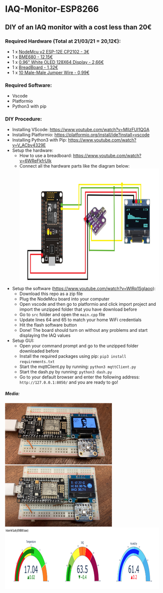 # IAQ-Monitor-ESP8266
## DIY of an IAQ monitor with a cost less than 20€

### Required Hardware (Total at 21/03/21 = 20,12€):
 - 1 x [NodeMcu v2 ESP-12E CP2102 - 3€](https://www.aliexpress.com/item/4001278785276.html)
 - 1 x [BME680 - 12,15€](https://www.aliexpress.com/item/1005002160383620.html)
 - 1 x [0.96" White OLED 128X64 Display - 2,66€](https://www.aliexpress.com/item/32643950109.html)
 - 1 x [BreadBoard - 1,32€](https://www.aliexpress.com/item/32671276515.html)
 - 1 x [10 Male-Male Jumper Wire - 0,99€](https://www.aliexpress.com/item/32891879068.html)

### Required Software:
 - Vscode
 - Platformio
 - Python3 with pip

### DIY Procedure:
 - Installing VScode: https://www.youtube.com/watch?v=MlIzFUI1QGA
 - Installing Platformio: https://platformio.org/install/ide?install=vscode
 - Installing Python3 with Pip: https://www.youtube.com/watch?v=V_ACbv4329E
 - Setup the hardware:
    - How to use a breadboard: https://www.youtube.com/watch?v=6WReFkfrUIk
    - Connect all the hardware parts like the diagram below:
      <br><img src="images/schematic.png" width="813" height="380">
 - Setup the software (https://www.youtube.com/watch?v=WIRp1SgIaoo):
    - Download this repo as a zip file
    - Plug the NodeMcu board into your computer
    - Open vscode and then go to platformio and click import project and import the unzipped folder that you have download before
    - Go to ``` src ``` folder and open the ``` main.cpp ``` file
    - Update lines 64 and 65 to match your home WiFi credentials
    - Hit the flash software button
    - Done! The board should turn on without any problems and start displaying the IAQ values
 - Setup GUI:
    - Open your command prompt and go to the unzipped folder downloaded before
    - Install the required packages using pip: ``` pip3 install requirements.txt ```
    - Start the mqttClient.py by running: ``` python3 mqttClient.py ```
    - Start the dash.py by running: ``` python3 dash.py ```
    - Go to your default browser and enter the following address: ``` http://127.0.0.1:8050/ ``` and you are ready to go!

##### Media:
  <img src="images/board1.jpg" width="350" height="200"> <img src="images/board2.jpg" width="350" height="200">
  <br><img src="images/GUI.png" width="600" height="200">
  
